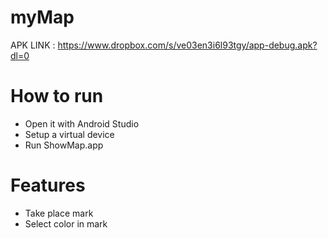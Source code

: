 # myMap

APK LINK : https://www.dropbox.com/s/ve03en3i6l93tgy/app-debug.apk?dl=0

# How to run

* Open it with Android Studio
* Setup a virtual device
* Run ShowMap.app

# Features

* Take place mark
* Select color in mark
